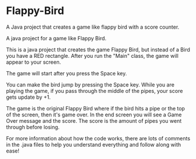 # Flappy-Bird
A Java project that creates a game like flappy bird with a score counter.

A java project for a game like Flappy Bird.

This is a java project that creates the game Flappy Bird, but instead of a Bird you have a RED rectangle. After you run the "Main" class, the game will appear to your screen.

The game will start after you press the Space key.

You can make the bird jump by pressing the Space key. While you are playing the game, if you pass through the middle of the pipes, your score gets update by +1.

The game is the original Flappy Bird where if the bird hits a pipe or the top of the screen, then it's game over. In the end screen you will see a Game Over message and the score. 
The score is the amount of pipes you went through before losing.

For more information about how the code works, there are lots of comments in the .java files to help you understand everything and follow along with ease!
